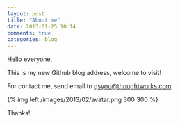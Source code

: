```yaml
---
layout: post
title: "About me"
date: 2013-01-25 10:14
comments: true
categories: blog
---
```


Hello everyone,

This is my new Github blog address, welcome to visit!

For contact me, send email to qsyou@thoughtworks.com.

{% img left /images/2013/02/avatar.png 300 300 %}


Thanks!




